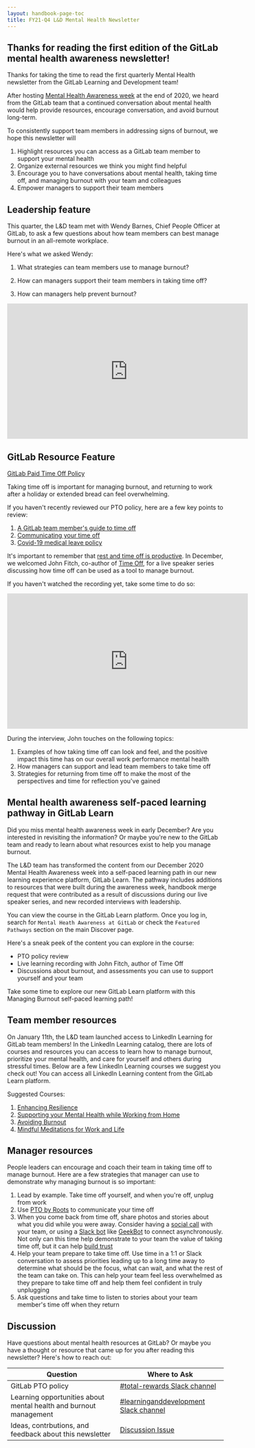 ```yaml
---
layout: handbook-page-toc
title: FY21-Q4 L&D Mental Health Newsletter
---
```


## Thanks for reading the first edition of the GitLab mental health awareness newsletter!

Thanks for taking the time to read the first quarterly Mental Health newsletter from the GitLab Learning and Development team!

After hosting [Mental Health Awareness week](https://about.gitlab.com/blog/2020/12/21/gitlab-mental-health-awareness-week-recap/) at the end of 2020, we heard from the GitLab team that a continued conversation about mental health would help provide resources, encourage conversation, and avoid burnout long-term.

To consistently support team members in addressing signs of burnout, we hope this newsletter will

1. Highlight resources you can access as a GitLab team member to support your mental health
1. Organize external resources we think you might find helpful
1. Encourage you to have conversations about mental health, taking time off, and managing burnout with your team and colleagues
1. Empower managers to support their team members 

## Leadership feature 

This quarter, the L&D team met with Wendy Barnes, Chief People Officer at GitLab, to ask a few questions about how team members can best manage burnout in an all-remote workplace.

Here's what we asked Wendy:

1. What strategies can team members use to manage burnout?
	
1. How can managers support their team members in taking time off?

1.  How can managers help prevent burnout?


<iframe width="560" height="315" src="https://www.youtube.com/embed/oN8lzhQmFf4" frameborder="0" allow="accelerometer; autoplay; clipboard-write; encrypted-media; gyroscope; picture-in-picture" allowfullscreen></iframe>

## GitLab Resource Feature

[GitLab Paid Time Off Policy](/handbook/paid-time-off/)

Taking time off is important for managing burnout, and returning to work after a holiday or extended bread can feel overwhelming.

If you haven't recently reviewed our PTO policy, here are a few key points to review:

1. [A GitLab team member's guide to time off](/handbook/paid-time-off/#a-gitlab-team-members-guide-to-time-off)
1. [Communicating your time off](/handbook/paid-time-off/#communicating-your-time-off)
1. [Covid-19 medical leave policy](/handbook/total-rewards/benefits/covid-19/#covid-19-medical-leave-policy)

It's important to remember that [rest and time off is productive](/company/culture/all-remote/mental-health/#rest-and-time-off-are-productive). In December, we welcomed John Fitch, co-author of [Time Off](https://www.timeoffbook.com/), for a live speaker series discussing how time off can be used as a tool to manage burnout.

If you haven't watched the recording yet, take some time to do so:

<iframe width="560" height="315" src="https://www.youtube.com/embed/BDvpoouM-us" frameborder="0" allow="accelerometer; autoplay; clipboard-write; encrypted-media; gyroscope; picture-in-picture" allowfullscreen></iframe>

During the interview, John touches on the following topics:

1. Examples of how taking time off can look and feel, and the positive impact this time has on our overall work performance mental health
1. How managers can support and lead team members to take time off
1. Strategies for returning from time off to make the most of the perspectives and time for reflection you've gained


## Mental health awareness self-paced learning pathway in GitLab Learn

Did you miss mental health awareness week in early December? Are you interested in revisiting the information? Or maybe you're new to the GitLab team and ready to learn about what resources exist to help you manage burnout.

The L&D team has transformed the content from our December 2020 Mental Health Awareness week into a self-paced learning path in our new learning experience platform, GitLab Learn. The pathway includes additions to resources that were built during the awareness week, handbook merge request that were contributed as a result of discussions during our live speaker series, and new recorded interviews with leadership.

You can view the course in the GitLab Learn platform. Once you log in, search for `Mental Heath Awareness at GitLab` or check the `Featured Pathways` section on the main Discover page.

Here's a sneak peek of the content you can explore in the course:

- PTO policy review
- Live learning recording with John Fitch, author of Time Off
- Discussions about burnout, and assessments you can use to support yourself and your team

Take some time to explore our new GitLab Learn platform with this Managing Burnout self-paced learning path!


## Team member resources

On January 11th, the L&D team launched access to LinkedIn Learning for GitLab team members! In the LinkedIn Learning catalog, there are lots of courses and resources you can access to learn how to manage burnout, prioritize your mental health, and care for yourself and others during stressful times. Below are a few LinkedIn Learning courses we suggest you check out! You can access all LinkedIn Learning content from the GitLab Learn platform.

Suggested Courses:

1. [Enhancing Resilience](https://gitlab.edcast.com/insights/ECL-f474ffd0-9e4d-400f-814c-98637d66c8e4)
1. [Supporting your Mental Health while Working from Home](https://gitlab.edcast.com/insights/ECL-41f42b4f-ad92-4591-8e3a-1c6a780074fc)
1. [Avoiding Burnout](https://gitlab.edcast.com/insights/ECL-e3cc686b-d8f9-4e97-a301-81a4fb5bb591)
1. [Mindful Meditations for Work and Life](https://gitlab.edcast.com/insights/ECL-a4175ec6-4c2a-42fe-82db-1e34f6cfe7e9)


## Manager resources

People leaders can encourage and coach their team in taking time off to manage burnout. Here are a few strategies that manager can use to demonstrate why managing burnout is so important:

1. Lead by example. Take time off yourself, and when you're off, unplug from work
1. Use [PTO by Roots](/handbook/paid-time-off/#pto-by-roots) to communicate your time off
1. When you come back from time off, share photos and stories about what you did while you were away. Consider having a [social call](/handbook/communication/#social-call) with your team, or using a [Slack bot](/handbook/communication/#slackbots) like [GeekBot](https://geekbot.com/) to connect asynchronously. Not only can this time help demonstrate to your team the value of taking time off, but it can help [build trust](/handbook/leadership/building-trust/)
1. Help your team prepare to take time off. Use time in a 1:1 or Slack conversation to assess priorities leading up to a long time away to determine what should be the focus, what can wait, and what the rest of the team can take on. This can help your team feel less overwhelmed as they prepare to take time off and help them feel confident in truly unplugging
1. Ask questions and take time to listen to stories about your team member's time off when they return



## Discussion 

Have questions about mental health resources at GitLab? Or maybe you have a thought or resource that came up for you after reading this newsletter? Here's how to reach out:

| Question | Where to Ask |
| ----- | ----- |
| GitLab PTO policy | [#total-rewards Slack channel](https://app.slack.com/client/T02592416/CTVK60M32/thread/CETG54GQ0-1609232817.392300) |
| Learning opportunities about mental health and burnout management | [#learninganddevelopment Slack channel](https://app.slack.com/client/T02592416/CMRAWQ97W/thread/CETG54GQ0-1609232817.392300) |
| Ideas, contrbutions, and feedback about this newsletter | [Discussion Issue](https://gitlab.com/gitlab-com/people-group/learning-development/mental-health/-/issues/1) |



